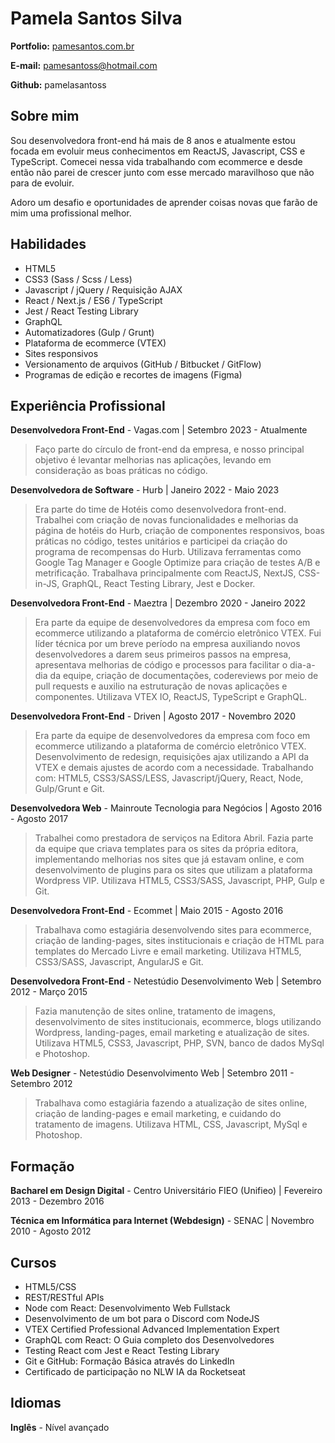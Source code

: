 # Pamela Santos Silva

**Portfolio:** [pamesantos.com.br](http://pamesantos.com.br/)

**E-mail:** pamesantoss@hotmail.com

**Github:** pamelasantoss

## Sobre mim
Sou desenvolvedora front-end há mais de 8 anos e atualmente estou focada em evoluir meus conhecimentos em ReactJS, Javascript, CSS e TypeScript. Comecei nessa vida trabalhando com ecommerce e desde então não parei de crescer junto com esse mercado maravilhoso que não para de evoluir.

Adoro um desafio e oportunidades de aprender coisas novas que farão de mim uma profissional melhor.

## Habilidades

* HTML5
* CSS3 (Sass / Scss / Less)
* Javascript / jQuery / Requisição AJAX
* React / Next.js / ES6 / TypeScript
* Jest / React Testing Library
* GraphQL
* Automatizadores (Gulp / Grunt)
* Plataforma de ecommerce (VTEX)
* Sites responsivos
* Versionamento de arquivos (GitHub / Bitbucket / GitFlow)
* Programas de edição e recortes de imagens (Figma)

## Experiência Profissional

**Desenvolvedora Front-End** - Vagas.com | Setembro 2023 - Atualmente

> Faço parte do círculo de front-end da empresa, e nosso principal objetivo é levantar melhorias nas aplicações, levando em consideração as boas práticas no código.

**Desenvolvedora de Software** - Hurb | Janeiro 2022 - Maio 2023

> Era parte do time de Hotéis como desenvolvedora front-end. Trabalhei com criação de novas funcionalidades e melhorias da página de hotéis do Hurb, criação de componentes responsivos, boas práticas no código, testes unitários e participei da criação do programa de recompensas do Hurb. Utilizava ferramentas como Google Tag Manager e Google Optimize para criação de testes A/B e metrificação. Trabalhava principalmente com ReactJS, NextJS, CSS-in-JS, GraphQL, React Testing Library, Jest e Docker.

**Desenvolvedora Front-End** - Maeztra | Dezembro 2020 - Janeiro 2022

> Era parte da equipe de desenvolvedores da empresa com foco em ecommerce utilizando a plataforma de comércio eletrônico VTEX. Fui líder técnica por um breve período na empresa auxiliando novos desenvolvedores a darem seus primeiros passos na empresa, apresentava melhorias de código e processos para facilitar o dia-a-dia da equipe, criação de documentações, codereviews por meio de pull requests e auxilio na estruturação de novas aplicações e componentes. Utilizava VTEX IO, ReactJS, TypeScript e GraphQL.

**Desenvolvedora Front-End** - Driven | Agosto 2017 - Novembro 2020

> Era parte da equipe de desenvolvedores da empresa com foco em ecommerce utilizando a plataforma de comércio eletrônico VTEX. Desenvolvimento de redesign, requisições ajax utilizando a API da VTEX e demais ajustes de acordo com a necessidade. Trabalhando com: HTML5, CSS3/SASS/LESS, Javascript/jQuery, React, Node, Gulp/Grunt e Git.

**Desenvolvedora Web** - Mainroute Tecnologia para Negócios | Agosto 2016 - Agosto 2017

> Trabalhei como prestadora de serviços na Editora Abril. Fazia parte da equipe que criava templates para os sites da própria editora, implementando melhorias nos sites que já estavam online, e com desenvolvimento de plugins para os sites que utilizam a plataforma Wordpress VIP. Utilizava HTML5, CSS3/SASS, Javascript, PHP, Gulp e Git.

**Desenvolvedora Front-End** - Ecommet | Maio 2015 - Agosto 2016

> Trabalhava como estagiária desenvolvendo sites para ecommerce, criação de landing-pages, sites institucionais e criação de HTML para templates do Mercado Livre e email marketing. Utilizava HTML5, CSS3/SASS, Javascript, AngularJS e Git.

**Desenvolvedora Front-End** - Netestúdio Desenvolvimento Web | Setembro 2012 - Março 2015

> Fazia manutenção de sites online, tratamento de imagens, desenvolvimento de sites institucionais, ecommerce, blogs utilizando Wordpress, landing-pages, email marketing e atualização de sites. Utilizava HTML5, CSS3, Javascript, PHP, SVN, banco de dados MySql e Photoshop.

**Web Designer** - Netestúdio Desenvolvimento Web | Setembro 2011 - Setembro 2012

> Trabalhava como estagiária fazendo a atualização de sites online, criação de landing-pages e email marketing, e cuidando do tratamento de imagens. Utilizava HTML, CSS, Javascript, MySql e Photoshop.


## Formação

**Bacharel em Design Digital** - Centro Universitário FIEO (Unifieo) | Fevereiro 2013 - Dezembro 2016

**Técnica em Informática para Internet (Webdesign)** - SENAC | Novembro 2010 - Agosto 2012


## Cursos

* HTML5/CSS
* REST/RESTful APIs
* Node com React: Desenvolvimento Web Fullstack
* Desenvolvimento de um bot para o Discord com NodeJS
* VTEX Certified Professional Advanced Implementation Expert
* GraphQL com React: O Guia completo dos Desenvolvedores
* Testing React com Jest e React Testing Library
* Git e GitHub: Formação Básica através do LinkedIn
* Certificado de participação no NLW IA da Rocketseat


## Idiomas

**Inglês** - Nível avançado
